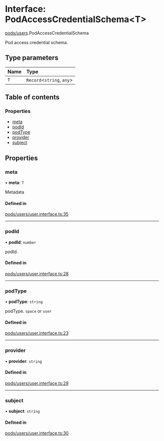 # Interface: PodAccessCredentialSchema<T\>

[pods/users](../modules/pods_users.md).PodAccessCredentialSchema

Pod access credential schema.

## Type parameters

| Name | Type |
| :------ | :------ |
| `T` | `Record`<`string`, `any`\> |

## Table of contents

### Properties

- [meta](pods_users.PodAccessCredentialSchema.md#meta)
- [podId](pods_users.PodAccessCredentialSchema.md#podid)
- [podType](pods_users.PodAccessCredentialSchema.md#podtype)
- [provider](pods_users.PodAccessCredentialSchema.md#provider)
- [subject](pods_users.PodAccessCredentialSchema.md#subject)

## Properties

### <a id="meta" name="meta"></a> meta

• **meta**: `T`

Metadata

#### Defined in

[pods/users/user.interface.ts:35](https://github.com/brickdoc/brickdoc/blob/master/apps/server-api/src/pods/users/user.interface.ts#L35)

___

### <a id="podid" name="podid"></a> podId

• **podId**: `number`

podId.

#### Defined in

[pods/users/user.interface.ts:28](https://github.com/brickdoc/brickdoc/blob/master/apps/server-api/src/pods/users/user.interface.ts#L28)

___

### <a id="podtype" name="podtype"></a> podType

• **podType**: `string`

podType. `space` or `user`

#### Defined in

[pods/users/user.interface.ts:23](https://github.com/brickdoc/brickdoc/blob/master/apps/server-api/src/pods/users/user.interface.ts#L23)

___

### <a id="provider" name="provider"></a> provider

• **provider**: `string`

#### Defined in

[pods/users/user.interface.ts:29](https://github.com/brickdoc/brickdoc/blob/master/apps/server-api/src/pods/users/user.interface.ts#L29)

___

### <a id="subject" name="subject"></a> subject

• **subject**: `string`

#### Defined in

[pods/users/user.interface.ts:30](https://github.com/brickdoc/brickdoc/blob/master/apps/server-api/src/pods/users/user.interface.ts#L30)
